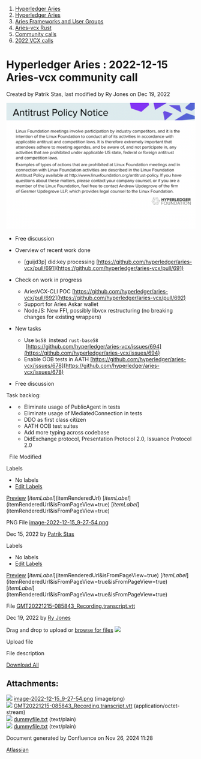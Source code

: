 1. [Hyperledger Aries](index.html)
2. [Hyperledger Aries](Hyperledger-Aries_18481154.html)
3. [Aries Frameworks and User Groups](Aries-Frameworks-and-User-Groups_18481290.html)
4. [Aries-vcx Rust](Aries-vcx-Rust_18499431.html)
5. [Community calls](Community-calls_18499459.html)
6. [2022 VCX calls](2022-VCX-calls_18516878.html)

# Hyperledger Aries : 2022-12-15 Aries-vcx community call

Created by Patrik Stas, last modified by Ry Jones on Dec 19, 2022

![](attachments/18500560/18517177.png?height=250)

- Free discussion
- Overview of recent work done
  
  - \[guijd3p] did:key processing [https://github.com/hyperledger/aries-vcx/pull/691](https://github.com/hyperledger/aries-vcx/pull/691)
- Check on work in progress
  
  - AriesVCX-CLI POC [https://github.com/hyperledger/aries-vcx/pull/692](https://github.com/hyperledger/aries-vcx/pull/692)
  - Support for Aries Askar wallet
  - NodeJS: New FFI, possibly libvcx restructuring (no breaking changes for existing wrappers)
- New tasks
  
  - Use `bs58`  instead `rust-base58`  [https://github.com/hyperledger/aries-vcx/issues/694](https://github.com/hyperledger/aries-vcx/issues/694)
  - Enable OOB tests in AATH [https://github.com/hyperledger/aries-vcx/issues/678](https://github.com/hyperledger/aries-vcx/issues/678)
- Free discussion

Task backlog: 

- - Eliminate usage of PublicAgent in tests
  - Eliminate usage of MediatedConnection in tests
  - DDO as first class citizen
  - AATH OOB test suites
  - Add more typing across codebase
  - DidExchange protocol, Presentation Protocol 2.0, Issuance Protocol 2.0

  File Modified

Labels

- No labels
- [Edit Labels](# "Edit Labels")

[Preview]() [$itemLabel]($itemRenderedUrl) [$itemLabel]($itemRenderedUrl&isFromPageView=true) [$itemLabel]($itemRenderedUrl&isFromPageView=true)

PNG File [image-2022-12-15\_9-27-54.png](attachments/18500560/18517177.png "Download")

Dec 15, 2022 by [Patrik Stas](/wiki/people/557058:fb121afb-e6f9-4acf-beb7-91d5f2d988b7)

Labels

- No labels
- [Edit Labels](# "Edit Labels")

[Preview]() [$itemLabel]($itemRenderedUrl&isFromPageView=true) [$itemLabel]($itemRenderedUrl&isFromPageView=true&isFromPageView=true) [$itemLabel]($itemRenderedUrl&isFromPageView=true&isFromPageView=true)

File [GMT20221215-085843\_Recording.transcript.vtt](attachments/18500560/18517194.vtt "Download")

Dec 19, 2022 by [Ry Jones](/wiki/people/557058:078cecfc-fb17-4d9a-8759-b5b74efa6850)

Drag and drop to upload or [browse for files]() ![](images/icons/wait.gif)

Upload file

File description

[Download All](/wiki/download/all_attachments?pageId=18500560 "Download all the latest versions of attachments on this page as single zip file.")

## Attachments:

![](images/icons/bullet_blue.gif) [image-2022-12-15\_9-27-54.png](attachments/18500560/18517177.png) (image/png)  
![](images/icons/bullet_blue.gif) [GMT20221215-085843\_Recording.transcript.vtt](attachments/18500560/18517194.vtt) (application/octet-stream)  
![](images/icons/bullet_blue.gif) [dummyfile.txt](attachments/18500560/18517192.txt) (text/plain)  
![](images/icons/bullet_blue.gif) [dummyfile.txt](attachments/18500560/18517193.txt) (text/plain)

Document generated by Confluence on Nov 26, 2024 11:28

[Atlassian](http://www.atlassian.com/)
